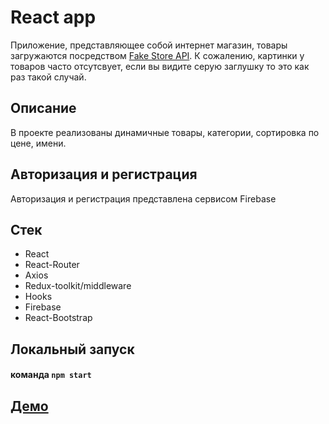 # React app

Приложение, представляющее собой интернет магазин, товары загружаются посредством [Fake Store API](https://fakeapi.platzi.com/).
К сожалению, картинки у товаров часто отсутсвует, если вы видите серую заглушку то это как раз такой случай.

## Описание
В проекте реализованы динамичные товары, категории, сортировка по цене, имени.

## Авторизация и регистрация

Авторизация и регистрация представлена сервисом Firebase

## Стек

- React
- React-Router
- Axios
- Redux-toolkit/middleware
- Hooks 
- Firebase
- React-Bootstrap

## Локальный запуск
#### команда `npm start`

## [Демо](https://rg76r3-3000.csb.app/)


